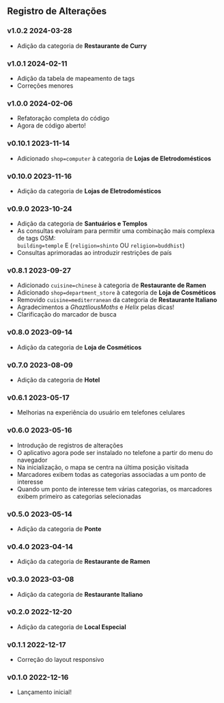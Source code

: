 ## Registro de Alterações

### v1.0.2 <time>2024-03-28</time>

- Adição da categoria de **Restaurante de Curry**

### v1.0.1 <time>2024-02-11</time>

- Adição da tabela de mapeamento de tags
- Correções menores

### v1.0.0 <time>2024-02-06</time>

- Refatoração completa do código
- Agora de código aberto!

### v0.10.1 <time>2023-11-14</time>

- Adicionado `shop=computer` à categoria de **Lojas de Eletrodomésticos**

### v0.10.0 <time>2023-11-16</time>

- Adição da categoria de **Lojas de Eletrodomésticos**

### v0.9.0 <time>2023-10-24</time>

- Adição da categoria de **Santuários e Templos**
- As consultas evoluíram para permitir uma combinação mais complexa de tags OSM:<br> `building=temple` E (`religion=shinto` OU `religion=buddhist`)
- Consultas aprimoradas ao introduzir restrições de país

### v0.8.1 <time>2023-09-27</time>

- Adicionado `cuisine=chinese` à categoria de **Restaurante de Ramen**
- Adicionado `shop=department_store` à categoria de **Loja de Cosméticos**
- Removido `cuisine=mediterranean` da categoria de **Restaurante Italiano**
- Agradecimentos a _GhaztliousMoths_ e _Helix_ pelas dicas!
- Clarificação do marcador de busca

### v0.8.0 <time>2023-09-14</time>

- Adição da categoria de **Loja de Cosméticos**

### v0.7.0 <time>2023-08-09</time>

- Adição da categoria de **Hotel**

### v0.6.1 <time>2023-05-17</time>

- Melhorias na experiência do usuário em telefones celulares

### v0.6.0 <time>2023-05-16</time>

- Introdução de registros de alterações
- O aplicativo agora pode ser instalado no telefone a partir do menu do navegador
- Na inicialização, o mapa se centra na última posição visitada
- Marcadores exibem todas as categorias associadas a um ponto de interesse
- Quando um ponto de interesse tem várias categorias, os marcadores exibem primeiro as categorias selecionadas

### v0.5.0 <time>2023-05-14</time>

- Adição da categoria de **Ponte**

### v0.4.0 <time>2023-04-14</time>

- Adição da categoria de **Restaurante de Ramen**

### v0.3.0 <time>2023-03-08</time>

- Adição da categoria de **Restaurante Italiano**

### v0.2.0 <time>2022-12-20</time>

- Adição da categoria de **Local Especial**

### v0.1.1 <time>2022-12-17</time>

- Correção do layout responsivo

### v0.1.0 <time>2022-12-16</time>

- Lançamento inicial!
